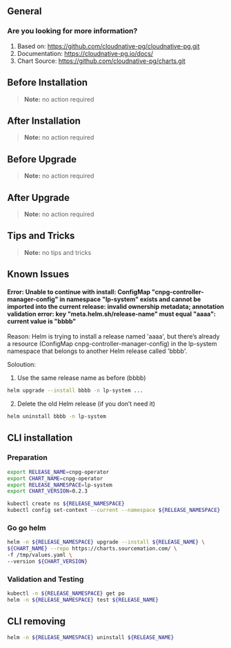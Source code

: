 ## General

### Are you looking for more information?

1. Based on: https://github.com/cloudnative-pg/cloudnative-pg.git
2. Documentation: https://cloudnative-pg.io/docs/
3. Chart Source: https://github.com/cloudnative-pg/charts.git


## Before Installation

> **Note:**
> no action required

## After Installation

> **Note:**
> no action required

## Before Upgrade

> **Note:**
> no action required

## After Upgrade

> **Note:**
> no action required

## Tips and Tricks

> **Note:**
> no tips and tricks

## Known Issues
#### Error: Unable to continue with install: ConfigMap "cnpg-controller-manager-config" in namespace "lp-system" exists and cannot be imported into the current release: invalid ownership metadata; annotation validation error: key "meta.helm.sh/release-name" must equal "aaaa": current value is "bbbb"

Reason: Helm is trying to install a release named 'aaaa', but there’s already a resource (ConfigMap cnpg-controller-manager-config) in the lp-system namespace that belongs to another Helm release called 'bbbb'.

Soloution:

1. Use the same release name as before (bbbb)

```bash
helm upgrade --install bbbb -n lp-system ...
```

2. Delete the old Helm release (if you don’t need it)

```bash
helm uninstall bbbb -n lp-system
```

## CLI installation

### Preparation

```bash
export RELEASE_NAME=cnpg-operator
export CHART_NAME=cnpg-operator
export RELEASE_NAMESPACE=lp-system
export CHART_VERSION=0.2.3

kubectl create ns ${RELEASE_NAMESPACE}
kubectl config set-context --current --namespace ${RELEASE_NAMESPACE}
```

### Go go helm

``` bash
helm -n ${RELEASE_NAMESPACE} upgrade --install ${RELEASE_NAME} \
${CHART_NAME} --repo https://charts.sourcemation.com/ \
-f /tmp/values.yaml \
--version ${CHART_VERSION}
```

### Validation and Testing

```bash
kubectl -n ${RELEASE_NAMESPACE} get po
helm -n ${RELEASE_NAMESPACE} test ${RELEASE_NAME}
```

## CLI removing

```bash
helm -n ${RELEASE_NAMESPACE} uninstall ${RELEASE_NAME}
```
